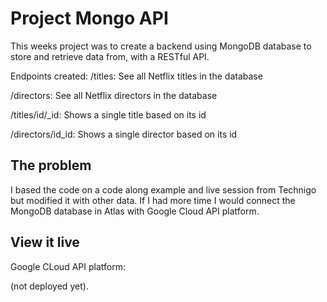 # Project Mongo API

This weeks project was to create a backend using MongoDB database to store and retrieve data from, with a RESTful API.

Endpoints created:
/titles: See all Netflix titles in the database

/directors: See all Netflix directors in the database 

/titles/id/_id: Shows a single title based on its id

/directors/id_id: Shows a single director based on its id

## The problem
I based the code on a code along example and live session from Technigo but modified it with other data. If I had more time I would connect the MongoDB database in Atlas with Google Cloud API platform. 

## View it live

Google CLoud API platform: 

(not deployed yet). 
